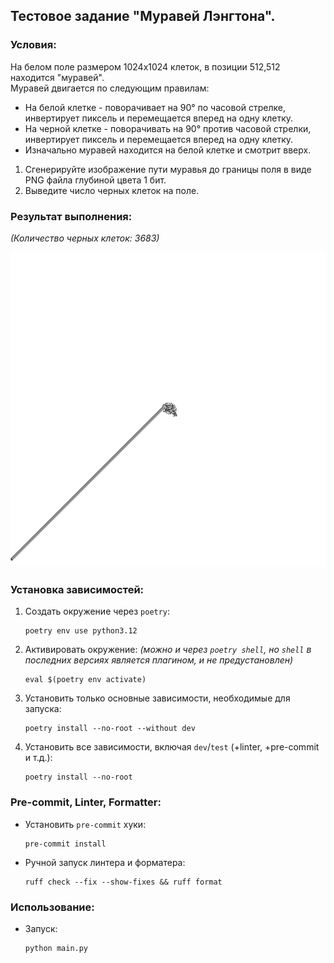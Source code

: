 ## Тестовое задание "Муравей Лэнгтона".

### Условия:

На белом поле размером 1024x1024 клеток, в позиции 512,512 находится "муравей".  
Муравей двигается по следующим правилам:

- На белой клетке - поворачивает на 90° по часовой стрелке, инвертирует пиксель и перемещается вперед на одну клетку.
- На черной клетке - поворачивать на 90° против часовой стрелки, инвертирует пиксель и перемещается вперед на одну
  клетку.
- Изначально муравей находится на белой клетке и смотрит вверх.


1. Сгенерируйте изображение пути муравья до границы поля в виде PNG файла глубиной цвета 1 бит.
2. Выведите число черных клеток на поле.

### Результат выполнения:

*(Количество черных клеток: 3683)*

![preview screenshot](./langton_ant.png)

### Установка зависимостей:

1. Создать окружение через `poetry`:
    ```shell
    poetry env use python3.12
    ```

2. Активировать окружение: *(можно и через `poetry shell`, но `shell` в последних версиях является плагином, и не
   предустановлен)*
    ```shell
    eval $(poetry env activate)
    ```

3. Установить только основные зависимости, необходимые для запуска:
   ```shell
   poetry install --no-root --without dev
   ```

4. Установить все зависимости, включая `dev`/`test` (+linter, +pre-commit и т.д.):
    ```shell
    poetry install --no-root
    ```

### Pre-commit, Linter, Formatter:

- Установить `pre-commit` хуки:
    ```shell
    pre-commit install
    ```

- Ручной запуск линтера и форматера:
    ```shell
    ruff check --fix --show-fixes && ruff format
    ```

### Использование:

- Запуск:
    ```shell
    python main.py
    ```

